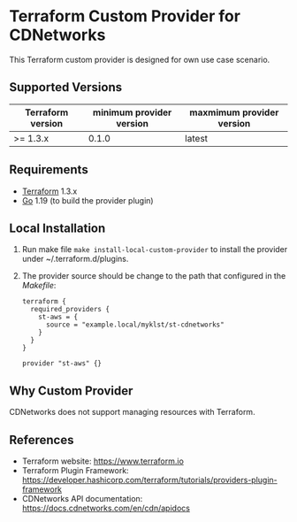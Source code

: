 Terraform Custom Provider for CDNetworks
========================================

This Terraform custom provider is designed for own use case scenario.

Supported Versions
------------------

| Terraform version | minimum provider version |maxmimum provider version
| ---- | ---- | ----|
| >= 1.3.x	| 0.1.0	| latest |

Requirements
------------

-	[Terraform](https://www.terraform.io/downloads.html) 1.3.x
-	[Go](https://golang.org/doc/install) 1.19 (to build the provider plugin)

Local Installation
------------------

1. Run make file `make install-local-custom-provider` to install the provider under ~/.terraform.d/plugins.

2. The provider source should be change to the path that configured in the *Makefile*:

    ```
    terraform {
      required_providers {
        st-aws = {
          source = "example.local/myklst/st-cdnetworks"
        }
      }
    }

    provider "st-aws" {}
    ```

Why Custom Provider
-------------------

CDNetworks does not support managing resources with Terraform.


References
----------

- Terraform website: https://www.terraform.io
- Terraform Plugin Framework: https://developer.hashicorp.com/terraform/tutorials/providers-plugin-framework
- CDNetworks API documentation: https://docs.cdnetworks.com/en/cdn/apidocs
